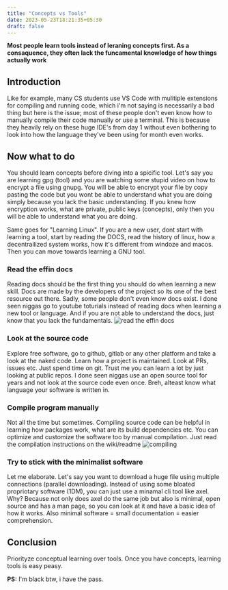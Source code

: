 ```yaml
---
title: "Concepts vs Tools"
date: 2023-05-23T18:21:35+05:30
draft: false
---
```


**Most people learn tools instead of leraning concepts first. As a consaquence, they often lack
the funcamental knowledge of how things actually work**

## Introduction
Like for example, many CS students use VS Code with mulitiple extensions for compiling
and running code, which i'm not saying is necessarily a bad thing but here is the issue;
most of these people don't even know how to manually compile their code manually or
use a terminal. This is because they heavily rely on these huge IDE's from day 1
without even bothering to look into how the language they've been using for month even
works.

## Now what to do
You should learn concepts before diving into a spicific tool. Let's say you are learning gpg (tool)
and you are watching some stupid video on how to encrypt a file using gnupg. You will be
able to encrypt your file by copy pasting the code but you wont be able to understand
what you are doing simply because you lack the basic understanding. If you knew how encryption
works, what are private, public keys (concepts), only then you will be able to understand
what you are doing.

Same goes for "Learning Linux". If you are a new user, dont start with learning a tool,
start by reading the DOCS, read the history of linux, how a decentrailized system works,
how it's different from windoze and macos. Then you can move towards learning a GNU tool.

### Read the effin docs
Reading docs should be the first thing you should do when learning a new skill.
Docs are made by the developers of the project so its one of the best resource out there.
Sadly, some people don't even know docs exist. I done seen niggas go to youtube toturials
instead of reading docs when learning a new tool or language. And if you are not able
to understand the docs, just know that you lack the fundamentals.
![read the effin docs](/blog/concepts-vs-tools/docs.jpg)


### Look at the source code
Explore free software, go to github, gitlab or any other platform and take a look at the naked code. Learn how a project is maintained. Look at PRs, issues etc. Just spend time on git. Trust me you can learn a lot by just looking at public repos.  I done seen niggas use an open source tool for years and not look at the source code even once. Breh, alteast know what language your software is written in.

### Compile program manually
Not all the time but sometimes. Compiling source code can be helpful in learning
        how packages work, what are its build dependencies etc. You can optimize and customize the software too by manual compilation. Just read the compilation instructions on the wiki/readme
![compiling](/blog/concepts-vs-tools/compiling.webp)


### Try to stick with the minimalist software
Let me elaborate. Let's say you want to download a huge file using multiple connections (parallel downloading). 
        Instead of using some bloated propriotary software (1DM), you can just use a minamal cli tool like axel.
        Why? Because not only does axel do the same job but also is  minimal, open source and has a man page, so you can look at it
        and have a basic idea of how it works. Also minimal software = small documentation =
        easier comprehension.

## Conclusion
Priorityze conceptual learning over tools. Once you have concepts, learning tools is easy peasy.

**PS:** I'm black btw, i have the pass.


